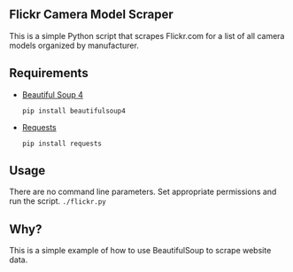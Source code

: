 ## Flickr Camera Model Scraper
This is a simple Python script that scrapes Flickr.com for a list of all camera models organized by manufacturer.

## Requirements
- [Beautiful Soup 4](http://www.crummy.com/software/BeautifulSoup/)

  ```pip install beautifulsoup4```

- [Requests](http://requests.readthedocs.org/en/latest/)

  ```pip install requests```


## Usage
There are no command line parameters. Set appropriate permissions and run the script.
```./flickr.py```

## Why?
This is a simple example of how to use BeautifulSoup to scrape website data.
